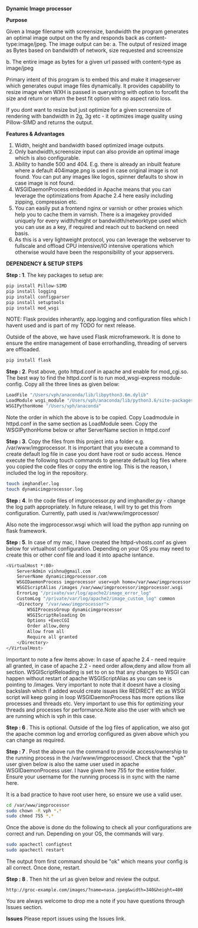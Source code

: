 <b>Dynamic Image processor</b>

<b>Purpose</b>

Given a Image filename with screensize, bandwidth the program generates an optimal image output on the fly and responds back as content-type:image/jpeg.
The image output can be:
a. The output of resized image as Bytes based on bandwidth of network, size requested and screensize

b. The entire image as bytes for a given url passed with content-type as image/jpeg

Primary intent of this program is to embed this and make it imageserver which generates ouput image files dynamically. It provides capability to resize image when WXH is passed in querystring with option to forcefit the size and return or return the best fit option with no aspect ratio loss.

If you dont want to resize but just optimize for a given screensize of rendering with bandwidth in 2g, 3g etc - it optimizes image quality using Pillow-SIMD and returns the output.

<b>Features & Advantages</b>

1. Width, height and bandwidth based optimized image outputs.
2. Only bandwidth,screensize input can also provide an optimal image which is also configurable.
3. Ability to handle 500 and 404. E.g. there is already an inbuilt feature where a default 404image.png is used in case original image is not found. You can put any images like logos, spinner defaults to show in case image is not found.
4. WSGIDaemonProcess embedded in Apache means that you can leverage the optimizations from Apache 2.4 here easily including zipping, compression etc.
5. You can easily put a frontend nginx or varnish or other proxies which help you to cache them in varnish. There is a imagekey provided uniquely for every width/height or bandwidth/networktype used which you can use as a key, if required and reach out to backend on need basis.
6. As this is a very lightweight protocol, you can leverage the webserver to fullscale and offload CPU intensive/IO intensive operations which otherwise would have been the responsibility of your appservers.


<b>DEPENDENCY & SETUP STEPS</b>

<b>Step : 1</b>.
The key packages to setup are:
```bash
pip install Pillow-SIMD
pip install logging
pip install configparser
pip install setuptools
pip install mod_wsgi
```
NOTE: Flask provides inherantly, app.logging and configuration files which I havent used and is part of my TODO for next release.

Outside of the above, we have used Flask microframework. It is done to ensure the entire management of base errorhandling, threading of servers are offloaded.
```bash
pip install flask
```

<b>Step : 2</b>. 
Post above, goto httpd.conf in apache and enable for mod_cgi.so. The best way to find the httpd.conf is to run mod_wsgi-express module-config. Copy all the three lines as given below: 

```bash
LoadFile "/Users/vph/anaconda/lib/libpython3.6m.dylib"
LoadModule wsgi_module "/Users/vph/anaconda/lib/python3.6/site-packages/mod_wsgi-4.5.16-py3.6-macosx-10.7-x86_64.egg/mod_wsgi/server/mod_wsgi-py36.cpython-36m-darwin.so"
WSGIPythonHome "/Users/vph/anaconda"
```

Note the order in which the above is to be copied. Copy Loadmodule in httpd.conf in the same section as LoadModule seen. Copy the WSGIPythonHome below or after ServerName section in httpd.conf

<b>Step : 3</b>. 
Copy the files from this project into a folder e.g. /var/www/imgprocessor. It is important that you execute a command to create default log file in case you dont have root or sudo access. Hence execute the following touch commands to generate default log files where you copied the code files or copy the entire log. This is the reason, I included the log in the repository.

```bash
touch imghandler.log
touch dynamicimgprocessor.log
```

<b>Step : 4</b>. 
In the code files of imgprocessor.py and imghandler.py - change the log path appropriately. In future release, I will try to get this from configuration.
Currently, path used is /var/www/imgprocessor/

Also note the imgprocessor.wsgi which will load the python app running on flask framework. 

<b>Step : 5</b>. 
In case of my mac, I have created the httpd-vhosts.conf as given below for virtualhost configuration. Depending on your OS you may need to create this or other conf file and load it into apache isntance.

```bash
<VirtualHost *:80>
    ServerAdmin vishnu@gmail.com
    ServerName dynamicimgprocessor.com
    WSGIDaemonProcess imgprocessor user=vph home=/var/www/imgprocessor threads=40
    WSGIScriptAlias /images /var/www/imgprocessor/imgprocessor.wsgi
    ErrorLog "/private/var/log/apache2/image_error_log"
    CustomLog "/private/var/log/apache2/image_custom_log" common
    <Directory "/var/www/imgprocessor">
        WSGIProcessGroup dynamicimgprocessor
        WSGIScriptReloading On
        Options +ExecCGI
        Order allow,deny
        Allow from all
        Require all granted
    </Directory>
</VirtualHost>

```

Important to note a few items above:
In case of apache 2.4 - need require all granted, in case of apache 2.2 - need order allow,deny and allow from all section.
WSGIScriptReloading is set to on so that any changes to WSGI can happen without restart of apache
WSGIScriptAlias as you can see is pointing to /images. Very important to note that it doesnt have a closing backslash which if added would create issues like REDIRECT etc as WSGI script will keep going in loop
WSGIDaemonProcess has more options like processes and threads etc. Very important to use this for optimizing your threads and processes for performance.Note also the user with which we are running which is vph in this case.

<b>Step : 6 </b>. 
This is optional. Outside of the log files of application, we also got the apache common log and errorlog configured as given above which you can change as required.

<b>Step : 7 </b>. 
Post the above run the command to provide access/ownership to the running process in the /var/www/imgprocessor/.
Check that the "vph" user given below is also the same user used in apache WSGIDaemonProcess user. I have given here 755 for the entire folder. Ensure your username for the running process is in sync with the name here.

It is a bad practice to have root user here, so ensure we use a valid user.

```bash
cd /var/www/imgprocessor
sudo chown -R vph *.*
sudo chmod 755 *.*
```
Once the above is done do the following to check all your configurations are correct and run. Depending on your OS, the commands will vary.

```bash
sudo apachectl configtest
sudo apachectl restart
```

The output from first command should be "ok" which means your config is all correct. Once done, restart.

<b>Step : 8 </b>. 
Then hit the url as given below and review the output.

```
http://groc-example.com/images/?name=nasa.jpeg&width=340&height=400
```

You are always welcome to drop me a note if you have questions through Issues section.

<b>Issues</b>
Please report issues using the Issues link.








